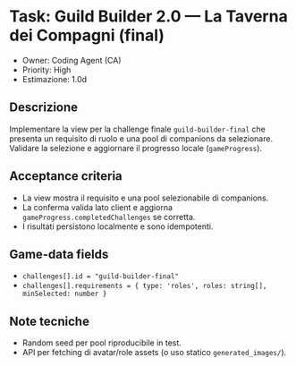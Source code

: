 # Task: Guild Builder 2.0 — La Taverna dei Compagni (final)

- Owner: Coding Agent (CA)
- Priority: High
- Estimazione: 1.0d

## Descrizione

Implementare la view per la challenge finale `guild-builder-final` che presenta un requisito di ruolo e una pool di companions da selezionare. Validare la selezione e aggiornare il progresso locale (`gameProgress`).

## Acceptance criteria

- La view mostra il requisito e una pool selezionabile di companions.
- La conferma valida lato client e aggiorna `gameProgress.completedChallenges` se corretta.
- I risultati persistono localmente e sono idempotenti.

## Game-data fields

- `challenges[].id = "guild-builder-final"`
- `challenges[].requirements = { type: 'roles', roles: string[], minSelected: number }`

## Note tecniche

- Random seed per pool riproducibile in test.
- API per fetching di avatar/role assets (o uso statico `generated_images/`).
